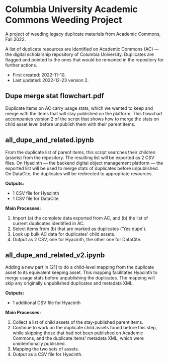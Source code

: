 # Columbia University Academic Commons Weeding Project
A project of weeding legacy duplicate materials from Academic Commons, Fall 2022.

A list of duplicate resources are identified on Academic Commons (AC) — the digital scholarship repository of Columbia University. Duplicates are flagged and pointed to the ones that would be remained in the repository for further actions.

- First created: 2022-11-10.
- Last updated: 2022-12-23 version 2.

## Dupe merge stat flowchart.pdf

Duplicate items on AC carry usage stats, which we wanted to keep and merge with the items that will stay published on the platform. This flowchart accompanies version 2 of the script that shows how to merge the stats on child asset level before unpublish them with their parent items.

## all_dupe_and_related.ipynb

From the duplicate list of parent items, this script searches their children (assets) from the repository. The resulting list will be exported as 2 CSV files. On Hyacinth — the backend digital object management platform — the exported list will be used to merge stats of duplicates before unpublished. On DataCite, the duplicates will be redirected to appropriate resources.

**Outputs:**
- 1 CSV file for Hyacinth
- 1 CSV file for DataCite

**Main Processes:**
1. Import (a) the complete data exported from AC, and (b) the list of current duplicates identified in AC.
2. Select items from (b) that are marked as duplicates ('Yes dupe').
3. Look up bulk AC data for duplicates' child assets.
4. Output as 2 CSV, one for Hyacinth, the other one for DataCite.

## all_dupe_and_related_v2.ipynb

Adding a new part in [21] to do a child-level mapping from the duplicate asset to its equivalent keeping asset. This mapping facilitates Hyacinth to merge usage stats before unpublishing the duplicates. The mapping will skip any originally unpublished duplicates and metadata XML.

**Outputs:**
- 1 additional CSV file for Hyacinth

**Main Processes:**
1. Collect a list of child assets of the stay-published parent items.
2. Continue to work on the duplicate child assets found before this step, while skipping those that had not been published on Academic Commons, and the duplicate items’ metadata XML, which were unintentionally published.
3. Mapping the two sets of assets.
4. Output as a CSV file for Hyacinth.

